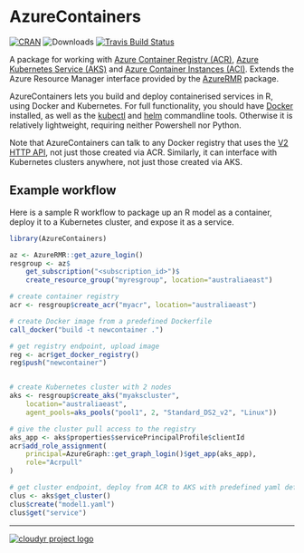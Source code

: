 # AzureContainers


[![CRAN](https://www.r-pkg.org/badges/version/AzureContainers)](https://cran.r-project.org/package=AzureContainers)
![Downloads](https://cranlogs.r-pkg.org/badges/AzureContainers)
[![Travis Build Status](https://travis-ci.org/Azure/AzureContainers.png?branch=master)](https://travis-ci.org/Azure/AzureContainers)

A package for working with [Azure Container Registry (ACR)](https://azure.microsoft.com/en-us/services/container-registry/), [Azure Kubernetes Service (AKS)](https://azure.microsoft.com/en-us/services/kubernetes-service/) and [Azure Container Instances (ACI)](https://azure.microsoft.com/en-us/services/container-instances/). Extends the Azure Resource Manager interface provided by the [AzureRMR](https://github.com/Azure/AzureRMR) package.

AzureContainers lets you build and deploy containerised services in R, using Docker and Kubernetes. For full functionality, you should have [Docker](https://docs.docker.com/install/) installed, as well as the [kubectl](https://kubernetes.io/docs/tasks/tools/install-kubectl/) and [helm](https://www.helm.sh/) commandline tools. Otherwise it is relatively lightweight, requiring neither Powershell nor Python.

Note that AzureContainers can talk to any Docker registry that uses the [V2 HTTP API](https://docs.docker.com/registry/spec/api/), not just those created via ACR. Similarly, it can interface with Kubernetes clusters anywhere, not just those created via AKS.

## Example workflow

Here is a sample R workflow to package up an R model as a container, deploy it to a Kubernetes cluster, and expose it as a service.

```r
library(AzureContainers)

az <- AzureRMR::get_azure_login()
resgroup <- az$
    get_subscription("<subscription_id>")$
    create_resource_group("myresgroup", location="australiaeast")

# create container registry
acr <- resgroup$create_acr("myacr", location="australiaeast")

# create Docker image from a predefined Dockerfile
call_docker("build -t newcontainer .")

# get registry endpoint, upload image
reg <- acr$get_docker_registry()
reg$push("newcontainer")


# create Kubernetes cluster with 2 nodes
aks <- resgroup$create_aks("myakscluster",
    location="australiaeast",
    agent_pools=aks_pools("pool1", 2, "Standard_DS2_v2", "Linux"))

# give the cluster pull access to the registry
aks_app <- aks$properties$servicePrincipalProfile$clientId
acr$add_role_assignment(
    principal=AzureGraph::get_graph_login()$get_app(aks_app),
    role="Acrpull"
)

# get cluster endpoint, deploy from ACR to AKS with predefined yaml definition file
clus <- aks$get_cluster()
clus$create("model1.yaml")
clus$get("service")
```

---
[![cloudyr project logo](https://i.imgur.com/JHS98Y7.png)](https://github.com/cloudyr)
